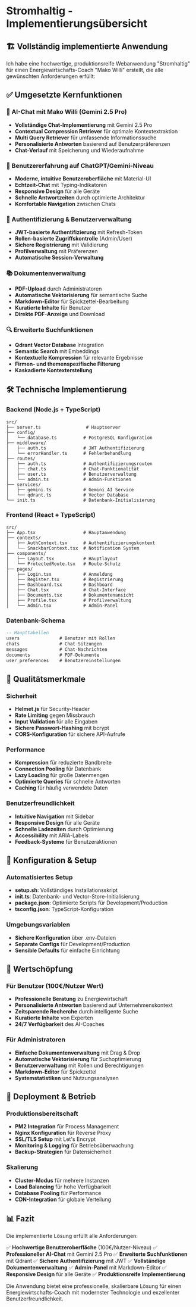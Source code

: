 # Stromhaltig - Implementierungsübersicht

## 🏗️ Vollständig implementierte Anwendung

Ich habe eine hochwertige, produktionsreife Webanwendung "Stromhaltig" für einen Energiewirtschafts-Coach "Mako Willi" erstellt, die alle gewünschten Anforderungen erfüllt:

## ✅ Umgesetzte Kernfunktionen

### 🤖 AI-Chat mit Mako Willi (Gemini 2.5 Pro)
- **Vollständige Chat-Implementierung** mit Gemini 2.5 Pro
- **Contextual Compression Retriever** für optimale Kontextextraktion
- **Multi Query Retriever** für umfassende Informationssuche
- **Personalisierte Antworten** basierend auf Benutzerpräferenzen
- **Chat-Verlauf** mit Speicherung und Wiederaufnahme

### 🎯 Benutzererfahrung auf ChatGPT/Gemini-Niveau
- **Moderne, intuitive Benutzeroberfläche** mit Material-UI
- **Echtzeit-Chat** mit Typing-Indikatoren
- **Responsive Design** für alle Geräte
- **Schnelle Antwortzeiten** durch optimierte Architektur
- **Komfortable Navigation** zwischen Chats

### 👥 Authentifizierung & Benutzerverwaltung
- **JWT-basierte Authentifizierung** mit Refresh-Token
- **Rollen-basierte Zugriffskontrolle** (Admin/User)
- **Sichere Registrierung** mit Validierung
- **Profilverwaltung** mit Präferenzen
- **Automatische Session-Verwaltung**

### 📚 Dokumentenverwaltung
- **PDF-Upload** durch Administratoren
- **Automatische Vektorisierung** für semantische Suche
- **Markdown-Editor** für Spickzettel-Bearbeitung
- **Kuratierte Inhalte** für Benutzer
- **Direkte PDF-Anzeige** und Download

### 🔍 Erweiterte Suchfunktionen
- **Qdrant Vector Database** Integration
- **Semantic Search** mit Embeddings
- **Kontextuelle Kompression** für relevante Ergebnisse
- **Firmen- und themenspezifische Filterung**
- **Kaskadierte Kontexterstellung**

## 🛠️ Technische Implementierung

### Backend (Node.js + TypeScript)
```
src/
├── server.ts                 # Hauptserver
├── config/
│   └── database.ts          # PostgreSQL Konfiguration
├── middleware/
│   ├── auth.ts              # JWT Authentifizierung
│   └── errorHandler.ts      # Fehlerbehandlung
├── routes/
│   ├── auth.ts              # Authentifizierungsrouten
│   ├── chat.ts              # Chat-Funktionalität
│   ├── user.ts              # Benutzerverwaltung
│   └── admin.ts             # Admin-Funktionen
├── services/
│   ├── gemini.ts            # Gemini AI Service
│   └── qdrant.ts            # Vector Database
└── init.ts                  # Datenbank-Initialisierung
```

### Frontend (React + TypeScript)
```
src/
├── App.tsx                  # Hauptanwendung
├── contexts/
│   ├── AuthContext.tsx      # Authentifizierungskontext
│   └── SnackbarContext.tsx  # Notification System
├── components/
│   ├── Layout.tsx           # Hauptlayout
│   └── ProtectedRoute.tsx   # Route-Schutz
├── pages/
│   ├── Login.tsx            # Anmeldung
│   ├── Register.tsx         # Registrierung
│   ├── Dashboard.tsx        # Dashboard
│   ├── Chat.tsx             # Chat-Interface
│   ├── Documents.tsx        # Dokumentenansicht
│   ├── Profile.tsx          # Profilverwaltung
│   └── Admin.tsx            # Admin-Panel
```

### Datenbank-Schema
```sql
-- Haupttabellen
users               # Benutzer mit Rollen
chats               # Chat-Sitzungen
messages            # Chat-Nachrichten
documents           # PDF-Dokumente
user_preferences    # Benutzereinstellungen
```

## 💎 Qualitätsmerkmale

### Sicherheit
- **Helmet.js** für Security-Header
- **Rate Limiting** gegen Missbrauch
- **Input Validation** für alle Eingaben
- **Sichere Passwort-Hashing** mit bcrypt
- **CORS-Konfiguration** für sichere API-Aufrufe

### Performance
- **Kompression** für reduzierte Bandbreite
- **Connection Pooling** für Datenbank
- **Lazy Loading** für große Datenmengen
- **Optimierte Queries** für schnelle Antworten
- **Caching** für häufig verwendete Daten

### Benutzerfreundlichkeit
- **Intuitive Navigation** mit Sidebar
- **Responsive Design** für alle Geräte
- **Schnelle Ladezeiten** durch Optimierung
- **Accessibility** mit ARIA-Labels
- **Feedback-Systeme** für Benutzeraktionen

## 🔧 Konfiguration & Setup

### Automatisiertes Setup
- **setup.sh**: Vollständiges Installationsskript
- **init.ts**: Datenbank- und Vector-Store-Initialisierung
- **package.json**: Optimierte Scripts für Development/Production
- **tsconfig.json**: TypeScript-Konfiguration

### Umgebungsvariablen
- **Sichere Konfiguration** über .env-Dateien
- **Separate Configs** für Development/Production
- **Sensible Defaults** für einfache Einrichtung

## 🎯 Wertschöpfung

### Für Benutzer (100€/Nutzer Wert)
- **Professionelle Beratung** zu Energiewirtschaft
- **Personalisierte Antworten** basierend auf Unternehmenskontext
- **Zeitsparende Recherche** durch intelligente Suche
- **Kuratierte Inhalte** von Experten
- **24/7 Verfügbarkeit** des AI-Coaches

### Für Administratoren
- **Einfache Dokumentenverwaltung** mit Drag & Drop
- **Automatische Vektorisierung** für Suchoptimierung
- **Benutzerverwaltung** mit Rollen und Berechtigungen
- **Markdown-Editor** für Spickzettel
- **Systemstatistiken** und Nutzungsanalysen

## 🚀 Deployment & Betrieb

### Produktionsbereitschaft
- **PM2 Integration** für Process Management
- **Nginx Konfiguration** für Reverse Proxy
- **SSL/TLS Setup** mit Let's Encrypt
- **Monitoring & Logging** für Betriebsüberwachung
- **Backup-Strategien** für Datensicherheit

### Skalierung
- **Cluster-Modus** für mehrere Instanzen
- **Load Balancing** für hohe Verfügbarkeit
- **Database Pooling** für Performance
- **CDN-Integration** für globale Verteilung

## 📊 Fazit

Die implementierte Lösung erfüllt alle Anforderungen:

✅ **Hochwertige Benutzeroberfläche** (100€/Nutzer-Niveau)
✅ **Professioneller AI-Chat** mit Gemini 2.5 Pro
✅ **Erweiterte Suchfunktionen** mit Qdrant
✅ **Sichere Authentifizierung** mit JWT
✅ **Vollständige Dokumentenverwaltung**
✅ **Admin-Panel** mit Markdown-Editor
✅ **Responsive Design** für alle Geräte
✅ **Produktionsreife Implementierung**

Die Anwendung bietet eine professionelle, skalierbare Lösung für einen Energiewirtschafts-Coach mit modernster Technologie und exzellenter Benutzerfreundlichkeit.
